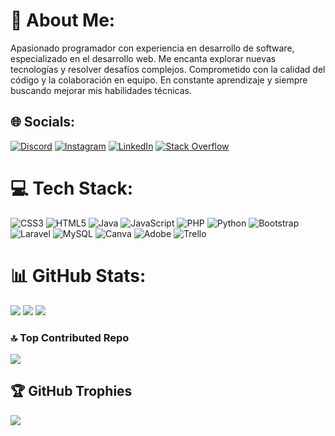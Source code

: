 # 💫 About Me:
Apasionado programador con experiencia en desarrollo de software, especializado en el desarrollo web. Me encanta explorar nuevas tecnologías y resolver desafíos complejos. Comprometido con la calidad del código y la colaboración en equipo. En constante aprendizaje y siempre buscando mejorar mis habilidades técnicas.


## 🌐 Socials:
[![Discord](https://img.shields.io/badge/Discord-%237289DA.svg?logo=discord&logoColor=white)](https://discord.gg/Matteuz) [![Instagram](https://img.shields.io/badge/Instagram-%23E4405F.svg?logo=Instagram&logoColor=white)](https://instagram.com/matteuz_n) [![LinkedIn](https://img.shields.io/badge/LinkedIn-%230077B5.svg?logo=linkedin&logoColor=white)](https://linkedin.com/in/nunes-araujo-ivan-mateus) [![Stack Overflow](https://img.shields.io/badge/-Stackoverflow-FE7A16?logo=stack-overflow&logoColor=white)](https://stackoverflow.com/users/Mattteuz) 

# 💻 Tech Stack:
![CSS3](https://img.shields.io/badge/css3-%231572B6.svg?style=for-the-badge&logo=css3&logoColor=white) ![HTML5](https://img.shields.io/badge/html5-%23E34F26.svg?style=for-the-badge&logo=html5&logoColor=white) ![Java](https://img.shields.io/badge/java-%23ED8B00.svg?style=for-the-badge&logo=openjdk&logoColor=white) ![JavaScript](https://img.shields.io/badge/javascript-%23323330.svg?style=for-the-badge&logo=javascript&logoColor=%23F7DF1E) ![PHP](https://img.shields.io/badge/php-%23777BB4.svg?style=for-the-badge&logo=php&logoColor=white) ![Python](https://img.shields.io/badge/python-3670A0?style=for-the-badge&logo=python&logoColor=ffdd54) ![Bootstrap](https://img.shields.io/badge/bootstrap-%238511FA.svg?style=for-the-badge&logo=bootstrap&logoColor=white) ![Laravel](https://img.shields.io/badge/laravel-%23FF2D20.svg?style=for-the-badge&logo=laravel&logoColor=white) ![MySQL](https://img.shields.io/badge/mysql-%2300000f.svg?style=for-the-badge&logo=mysql&logoColor=white) ![Canva](https://img.shields.io/badge/Canva-%2300C4CC.svg?style=for-the-badge&logo=Canva&logoColor=white) ![Adobe](https://img.shields.io/badge/adobe-%23FF0000.svg?style=for-the-badge&logo=adobe&logoColor=white) ![Trello](https://img.shields.io/badge/Trello-%23026AA7.svg?style=for-the-badge&logo=Trello&logoColor=white)
# 📊 GitHub Stats:
![](https://github-readme-stats.vercel.app/api?username=MateusNunesAraujo&theme=tokyonight&hide_border=false&include_all_commits=false&count_private=false)
![](https://github-readme-streak-stats.herokuapp.com/?user=MateusNunesAraujo&theme=tokyonight&hide_border=false)
![](https://github-readme-stats.vercel.app/api/top-langs/?username=MateusNunesAraujo&theme=tokyonight&hide_border=false&include_all_commits=false&count_private=false&layout=compact)

### 🔝 Top Contributed Repo
![](https://github-contributor-stats.vercel.app/api?username=MateusNunesAraujo&limit=5&theme=dark&combine_all_yearly_contributions=true)

## 🏆 GitHub Trophies
![](https://github-profile-trophy.vercel.app/?username=MateusNunesAraujo&theme=tokyonight&no-frame=false&no-bg=true&margin-w=4)


